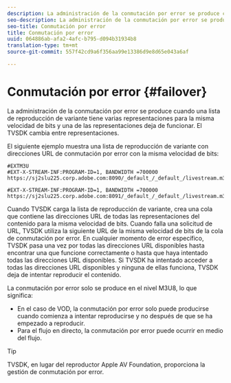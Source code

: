 ```yaml
---
description: La administración de la conmutación por error se produce cuando una lista de reproducción de variante tiene varias representaciones para la misma velocidad de bits y una de las representaciones deja de funcionar. El TVSDK cambia entre representaciones.
seo-description: La administración de la conmutación por error se produce cuando una lista de reproducción de variante tiene varias representaciones para la misma velocidad de bits y una de las representaciones deja de funcionar. El TVSDK cambia entre representaciones.
seo-title: Conmutación por error
title: Conmutación por error
uuid: 064886ab-afa2-4afc-b795-d094b31934b8
translation-type: tm+mt
source-git-commit: 557f42cd9a6f356aa99e13386d9e8d65e043a6af

---
```



# Conmutación por error {#failover}

La administración de la conmutación por error se produce cuando una lista de reproducción de variante tiene varias representaciones para la misma velocidad de bits y una de las representaciones deja de funcionar. El TVSDK cambia entre representaciones.

El siguiente ejemplo muestra una lista de reproducción de variante con direcciones URL de conmutación por error con la misma velocidad de bits:

```
#EXTM3U
#EXT-X-STREAM-INF:PROGRAM-ID=1, BANDWIDTH =700000
https://sj2slu225.corp.adobe.com:8090/_default_/_default_/livestream.m3u8   

#EXT-X-STREAM-INF:PROGRAM-ID=1, BANDWIDTH =700000
https://sj2slu225.corp.adobe.com:8091/_default_/_default_/livestream.m3u8
```

Cuando TVSDK carga la lista de reproducción de variante, crea una cola que contiene las direcciones URL de todas las representaciones del contenido para la misma velocidad de bits. Cuando falla una solicitud de URL, TVSDK utiliza la siguiente URL de la misma velocidad de bits de la cola de conmutación por error. En cualquier momento de error específico, TVSDK pasa una vez por todas las direcciones URL disponibles hasta encontrar una que funcione correctamente o hasta que haya intentado todas las direcciones URL disponibles. Si TVSDK ha intentado acceder a todas las direcciones URL disponibles y ninguna de ellas funciona, TVSDK deja de intentar reproducir el contenido.

La conmutación por error solo se produce en el nivel M3U8, lo que significa:

* En el caso de VOD, la conmutación por error solo puede producirse cuando comienza a intentar reproducirse y no después de que se ha empezado a reproducir.
* Para el flujo en directo, la conmutación por error puede ocurrir en medio del flujo.

>[!TIP]
>
>TVSDK, en lugar del reproductor Apple AV Foundation, proporciona la gestión de conmutación por error.